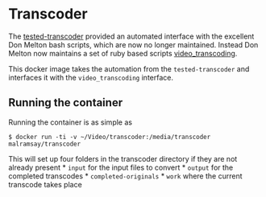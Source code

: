 Transcoder
==========

The [tested-transcoder](https://github.com/eseglem/tested-transcoder) provided an automated interface with the excellent Don Melton bash scripts, which are now no longer maintained.
Instead Don Melton now maintains a set of ruby based scripts [video_transcoding](https://github.com/donmelton/video_transcoding).

This docker image takes the automation from the `tested-transcoder` and interfaces it with the `video_transcoding` interface.

Running the container
---------------------

Running the container is as simple as

    $ docker run -ti -v ~/Video/transcoder:/media/transcoder malramsay/transcoder

This will set up four folders in the transcoder directory if they are not already present
    * `input` for the input files to convert
    * `output` for the completed transcodes
    * `completed-originals`
    * `work` where the current transcode takes place
